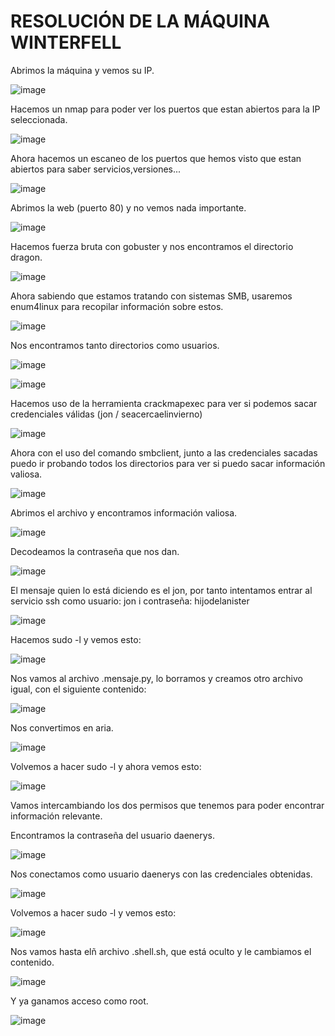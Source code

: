 # RESOLUCIÓN DE LA MÁQUINA WINTERFELL

Abrimos la máquina y vemos su IP.

![image](https://github.com/user-attachments/assets/64e18938-d736-443d-aa92-91460d225656)

Hacemos un nmap para poder ver los puertos que estan abiertos para la IP seleccionada.

![image](https://github.com/user-attachments/assets/6e88892d-1f48-4890-ba7e-a2b88cba7507)

Ahora hacemos un escaneo de los puertos que hemos visto que estan abiertos para saber servicios,versiones...

![image](https://github.com/user-attachments/assets/d334b801-daf9-4d0f-9d9f-4349a9780345)

Abrimos la web (puerto 80) y no vemos nada importante.

![image](https://github.com/user-attachments/assets/0e8217d3-5fa7-49f6-8c2d-491e937495f0)

Hacemos fuerza bruta con gobuster y nos encontramos el directorio dragon.

![image](https://github.com/user-attachments/assets/95f88515-a19b-44cb-9361-16c7d8f450ce)

Ahora sabiendo que estamos tratando con sistemas SMB, usaremos enum4linux para recopilar información sobre estos.

![image](https://github.com/user-attachments/assets/69c65363-7a22-4b54-bb6b-5e170bd8eb51)

Nos encontramos tanto directorios como usuarios.

![image](https://github.com/user-attachments/assets/76b83313-d343-48cc-bb51-3e2dc80a811c)

![image](https://github.com/user-attachments/assets/6adbcc60-730f-45d7-b821-bc9d36c4f878)

Hacemos uso de la herramienta crackmapexec para ver si podemos sacar credenciales válidas (jon / seacercaelinvierno)

![image](https://github.com/user-attachments/assets/1de25962-6666-4b50-8f48-d78276f52b6e)

Ahora con el uso del comando smbclient, junto a las credenciales sacadas puedo ir probando todos los directorios para ver si puedo sacar información valiosa.

![image](https://github.com/user-attachments/assets/e66aadae-9013-4afc-9f5a-104f207f61d8)

Abrimos el archivo y encontramos información valiosa.

![image](https://github.com/user-attachments/assets/24d5cc7f-617e-47e4-9a13-b7d2643ba6ee)

Decodeamos la contraseña que nos dan.

![image](https://github.com/user-attachments/assets/c1230ad6-20b0-4f95-b58d-647b1076b9e6)

El mensaje quien lo está diciendo es el jon, por tanto intentamos entrar al servicio ssh como usuario: jon i contraseña: hijodelanister

![image](https://github.com/user-attachments/assets/916d013d-f3ae-4dd0-b3d1-2dcd4205e9d8)

Hacemos sudo -l y vemos esto: 

![image](https://github.com/user-attachments/assets/dc1f028a-e1ae-4317-bbce-078a8ea0d146)

Nos vamos al archivo .mensaje.py, lo borramos y creamos otro archivo igual, con el siguiente contenido:

![image](https://github.com/user-attachments/assets/7d0f5cb5-3e48-4e86-8210-ecbb395cc330)

Nos convertimos en aria.

![image](https://github.com/user-attachments/assets/9f377282-9bed-4bd0-8363-37a4240ddf54)

Volvemos a hacer sudo -l y ahora vemos esto: 

![image](https://github.com/user-attachments/assets/b7bfa84a-0ce3-4282-ab3a-4091d798a8da)

Vamos intercambiando los dos permisos que tenemos para poder encontrar información relevante.

Encontramos la contraseña del usuario daenerys.

![image](https://github.com/user-attachments/assets/8e370884-ddd9-4734-83a2-6343b65d73cb)

Nos conectamos como usuario daenerys con las credenciales obtenidas.

![image](https://github.com/user-attachments/assets/32c8e02a-a78a-4c6c-ba97-64887656b7a7)

Volvemos a hacer sudo -l y vemos esto: 

![image](https://github.com/user-attachments/assets/14d6fdb8-4ecf-4127-8a12-7152ba26f3d7)

Nos vamos hasta elñ archivo .shell.sh, que está oculto y le cambiamos el contenido.

![image](https://github.com/user-attachments/assets/3e53d27a-1945-4459-88a5-a2f6eac66429)

Y ya ganamos acceso como root.

![image](https://github.com/user-attachments/assets/ea30e91c-46a7-44c9-9a30-b8c210a335e5)



